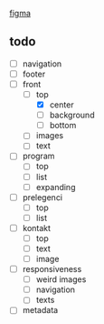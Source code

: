 [figma](https://www.figma.com/design/pCSP39Jy2U1znOhgDJ6PJ5/Eden-2024-www?node-id=0-1&t=3b5dXbIMdRNcQ5iY-0)

## todo
- [ ] navigation
- [ ] footer
- [ ] front
  - [ ] top
    - [x] center
    - [ ] background
    - [ ] bottom
  - [ ] images
  - [ ] text
- [ ] program
  - [ ] top
  - [ ] list
  - [ ] expanding
- [ ] prelegenci
  - [ ] top
  - [ ] list
- [ ] kontakt
  - [ ] top
  - [ ] text
  - [ ] image
- [ ] responsiveness
  - [ ] weird images
  - [ ] navigation
  - [ ] texts
- [ ] metadata